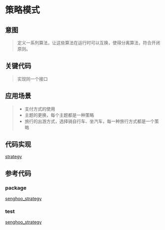 # 策略模式

## 意图

> 定义一系列算法，让这些算法在运行时可以互换，使得分离算法，符合开闭原则。

## 关键代码

> 实现同一个接口

## 应用场景

> * 支付方式的使用
> * 主题的更换，每个主题都是一种策略
> * 旅行的出游方式，选择骑自行车、坐汽车，每一种旅行方式都是一个策略

## 代码实现

[strategy](/media/strategy/strategy.go ':include :type=code')

## 参考代码

### package

[senghoo_strategy](/media/senghoo_design_pattern/15_strategy/strategy.go ':include :type=code')

### test

[senghoo_strategy](/media/senghoo_design_pattern/15_strategy/strategy_test.go ':include :type=code')

